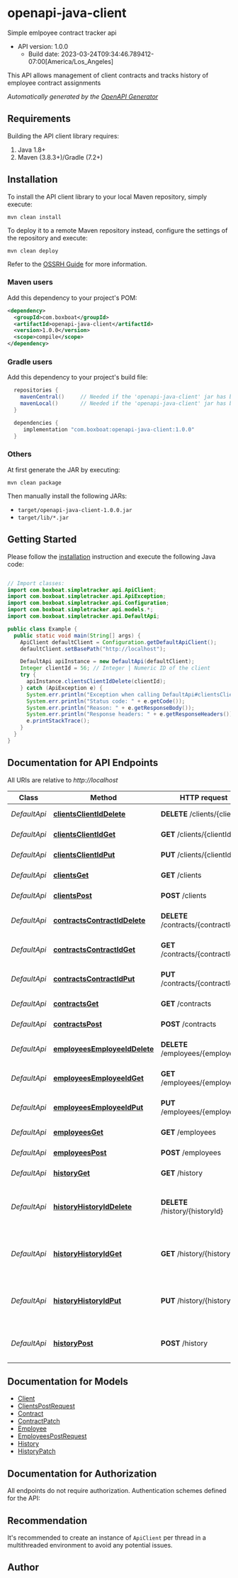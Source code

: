 # openapi-java-client

Simple emlpoyee contract tracker api
- API version: 1.0.0
  - Build date: 2023-03-24T09:34:46.789412-07:00[America/Los_Angeles]

This API allows management of client contracts and tracks history of employee contract assignments



*Automatically generated by the [OpenAPI Generator](https://openapi-generator.tech)*


## Requirements

Building the API client library requires:
1. Java 1.8+
2. Maven (3.8.3+)/Gradle (7.2+)

## Installation

To install the API client library to your local Maven repository, simply execute:

```shell
mvn clean install
```

To deploy it to a remote Maven repository instead, configure the settings of the repository and execute:

```shell
mvn clean deploy
```

Refer to the [OSSRH Guide](http://central.sonatype.org/pages/ossrh-guide.html) for more information.

### Maven users

Add this dependency to your project's POM:

```xml
<dependency>
  <groupId>com.boxboat</groupId>
  <artifactId>openapi-java-client</artifactId>
  <version>1.0.0</version>
  <scope>compile</scope>
</dependency>
```

### Gradle users

Add this dependency to your project's build file:

```groovy
  repositories {
    mavenCentral()     // Needed if the 'openapi-java-client' jar has been published to maven central.
    mavenLocal()       // Needed if the 'openapi-java-client' jar has been published to the local maven repo.
  }

  dependencies {
     implementation "com.boxboat:openapi-java-client:1.0.0"
  }
```

### Others

At first generate the JAR by executing:

```shell
mvn clean package
```

Then manually install the following JARs:

* `target/openapi-java-client-1.0.0.jar`
* `target/lib/*.jar`

## Getting Started

Please follow the [installation](#installation) instruction and execute the following Java code:

```java

// Import classes:
import com.boxboat.simpletracker.api.ApiClient;
import com.boxboat.simpletracker.api.ApiException;
import com.boxboat.simpletracker.api.Configuration;
import com.boxboat.simpletracker.api.models.*;
import com.boxboat.simpletracker.api.DefaultApi;

public class Example {
  public static void main(String[] args) {
    ApiClient defaultClient = Configuration.getDefaultApiClient();
    defaultClient.setBasePath("http://localhost");

    DefaultApi apiInstance = new DefaultApi(defaultClient);
    Integer clientId = 56; // Integer | Numeric ID of the client
    try {
      apiInstance.clientsClientIdDelete(clientId);
    } catch (ApiException e) {
      System.err.println("Exception when calling DefaultApi#clientsClientIdDelete");
      System.err.println("Status code: " + e.getCode());
      System.err.println("Reason: " + e.getResponseBody());
      System.err.println("Response headers: " + e.getResponseHeaders());
      e.printStackTrace();
    }
  }
}

```

## Documentation for API Endpoints

All URIs are relative to *http://localhost*

Class | Method | HTTP request | Description
------------ | ------------- | ------------- | -------------
*DefaultApi* | [**clientsClientIdDelete**](docs/DefaultApi.md#clientsClientIdDelete) | **DELETE** /clients/{clientId} | Delete a client by ID
*DefaultApi* | [**clientsClientIdGet**](docs/DefaultApi.md#clientsClientIdGet) | **GET** /clients/{clientId} | Get a client by ID
*DefaultApi* | [**clientsClientIdPut**](docs/DefaultApi.md#clientsClientIdPut) | **PUT** /clients/{clientId} | Update a client by ID
*DefaultApi* | [**clientsGet**](docs/DefaultApi.md#clientsGet) | **GET** /clients | Get all clients
*DefaultApi* | [**clientsPost**](docs/DefaultApi.md#clientsPost) | **POST** /clients | Create new client
*DefaultApi* | [**contractsContractIdDelete**](docs/DefaultApi.md#contractsContractIdDelete) | **DELETE** /contracts/{contractId} | Delete a contract by ID
*DefaultApi* | [**contractsContractIdGet**](docs/DefaultApi.md#contractsContractIdGet) | **GET** /contracts/{contractId} | Get a contract by ID
*DefaultApi* | [**contractsContractIdPut**](docs/DefaultApi.md#contractsContractIdPut) | **PUT** /contracts/{contractId} | Update a contract by ID
*DefaultApi* | [**contractsGet**](docs/DefaultApi.md#contractsGet) | **GET** /contracts | Get all contracts
*DefaultApi* | [**contractsPost**](docs/DefaultApi.md#contractsPost) | **POST** /contracts | Create new contract
*DefaultApi* | [**employeesEmployeeIdDelete**](docs/DefaultApi.md#employeesEmployeeIdDelete) | **DELETE** /employees/{employeeId} | Delete an employee by ID
*DefaultApi* | [**employeesEmployeeIdGet**](docs/DefaultApi.md#employeesEmployeeIdGet) | **GET** /employees/{employeeId} | Get an employee by ID
*DefaultApi* | [**employeesEmployeeIdPut**](docs/DefaultApi.md#employeesEmployeeIdPut) | **PUT** /employees/{employeeId} | Update an employee by ID
*DefaultApi* | [**employeesGet**](docs/DefaultApi.md#employeesGet) | **GET** /employees | Get all employees
*DefaultApi* | [**employeesPost**](docs/DefaultApi.md#employeesPost) | **POST** /employees | Create new employee
*DefaultApi* | [**historyGet**](docs/DefaultApi.md#historyGet) | **GET** /history | Get all history
*DefaultApi* | [**historyHistoryIdDelete**](docs/DefaultApi.md#historyHistoryIdDelete) | **DELETE** /history/{historyId} | Delete an employee contract assignment by ID
*DefaultApi* | [**historyHistoryIdGet**](docs/DefaultApi.md#historyHistoryIdGet) | **GET** /history/{historyId} | Get an employee contract asignment by ID
*DefaultApi* | [**historyHistoryIdPut**](docs/DefaultApi.md#historyHistoryIdPut) | **PUT** /history/{historyId} | Update an employee contract assignment by ID
*DefaultApi* | [**historyPost**](docs/DefaultApi.md#historyPost) | **POST** /history | Create new employee contract assignment


## Documentation for Models

 - [Client](docs/Client.md)
 - [ClientsPostRequest](docs/ClientsPostRequest.md)
 - [Contract](docs/Contract.md)
 - [ContractPatch](docs/ContractPatch.md)
 - [Employee](docs/Employee.md)
 - [EmployeesPostRequest](docs/EmployeesPostRequest.md)
 - [History](docs/History.md)
 - [HistoryPatch](docs/HistoryPatch.md)


## Documentation for Authorization

All endpoints do not require authorization.
Authentication schemes defined for the API:

## Recommendation

It's recommended to create an instance of `ApiClient` per thread in a multithreaded environment to avoid any potential issues.

## Author



